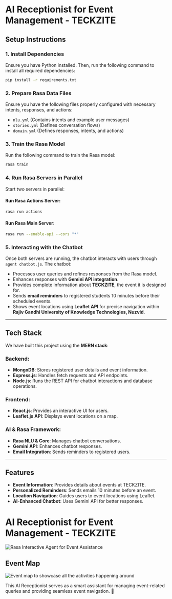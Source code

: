 # AI Receptionist for Event Management - TECKZITE

## Setup Instructions

### 1. Install Dependencies
Ensure you have Python installed. Then, run the following command to install all required dependencies:
```bash
pip install -r requirements.txt
```

### 2. Prepare Rasa Data Files
Ensure you have the following files properly configured with necessary intents, responses, and actions:
- `nlu.yml` (Contains intents and example user messages)
- `stories.yml` (Defines conversation flows)
- `domain.yml` (Defines responses, intents, and actions)

### 3. Train the Rasa Model
Run the following command to train the Rasa model:
```bash
rasa train
```

### 4. Run Rasa Servers in Parallel
Start two servers in parallel:

#### Run Rasa Actions Server:
```bash
rasa run actions
```

#### Run Rasa Main Server:
```bash
rasa run --enable-api --cors "*"
```

### 5. Interacting with the Chatbot
Once both servers are running, the chatbot interacts with users through `agent chatbot.js`. The chatbot:
- Processes user queries and refines responses from the Rasa model.
- Enhances responses with **Gemini API integration**.
- Provides complete information about **TECKZITE**, the event it is designed for.
- Sends **email reminders** to registered students 10 minutes before their scheduled events.
- Shows event locations using **Leaflet API** for precise navigation within **Rajiv Gandhi University of Knowledge Technologies, Nuzvid**.

---

## Tech Stack
We have built this project using the **MERN stack**:

### **Backend:**
- **MongoDB**: Stores registered user details and event information.
- **Express.js**: Handles fetch requests and API endpoints.
- **Node.js**: Runs the REST API for chatbot interactions and database operations.

### **Frontend:**
- **React.js**: Provides an interactive UI for users.
- **Leaflet.js API**: Displays event locations on a map.

### **AI & Rasa Framework:**
- **Rasa NLU & Core**: Manages chatbot conversations.
- **Gemini API**: Enhances chatbot responses.
- **Email Integration**: Sends reminders to registered users.

---

## Features
- **Event Information**: Provides details about events at TECKZITE.
- **Personalized Reminders**: Sends emails 10 minutes before an event.
- **Location Navigation**: Guides users to event locations using Leaflet.
- **AI-Enhanced Chatbot**: Uses Gemini API for better responses.

# AI Receptionist for Event Management - TECKZITE
![Rasa Interactive Agent for Event Assistance](https://i.ibb.co/Tq1j5nWT/image.png)

## Event Map  
![Event map to showcase all the activities happening around](https://i.ibb.co/39kXZNjh/image.png)

This AI Receptionist serves as a smart assistant for managing event-related queries and providing seamless event navigation. 🚀

